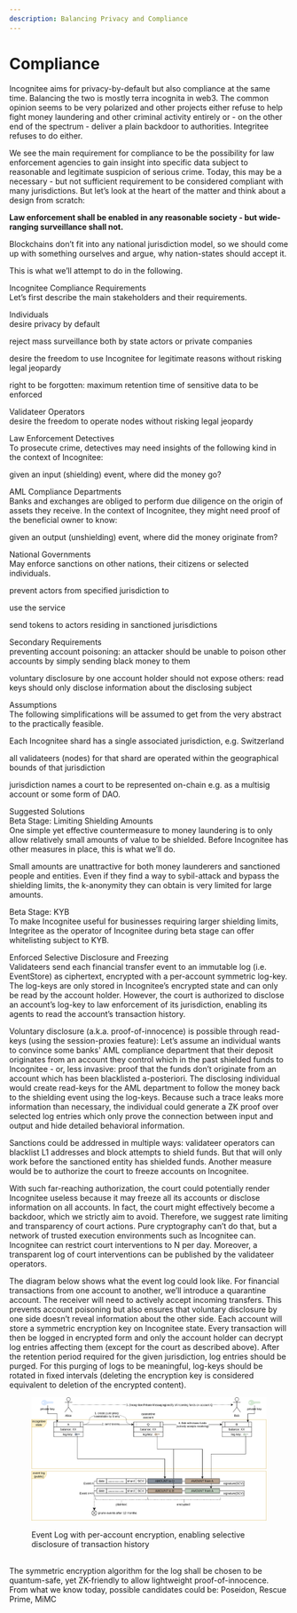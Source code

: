 ```yaml
---
description: Balancing Privacy and Compliance
---
```


# Compliance

Incognitee aims for privacy-by-default but also compliance at the same time. Balancing the two is mostly terra incognita in web3. The common opinion seems to be very polarized and other projects either refuse to help fight money laundering and other criminal activity entirely or - on the other end of the spectrum - deliver a plain backdoor to authorities. Integritee refuses to do either.

We see the main requirement for compliance to be the possibility for law enforcement agencies to gain insight into specific data subject to reasonable and legitimate suspicion of serious crime. Today, this may be a necessary - but not sufficient requirement to be considered compliant with many jurisdictions. But let’s look at the heart of the matter and think about a design from scratch:

**Law enforcement shall be enabled in any reasonable society - but wide-ranging surveillance shall not.**

Blockchains don’t fit into any national jurisdiction model, so we should come up with something ourselves and argue, why nation-states should accept it.

This is what we’ll attempt to do in the following.

Incognitee Compliance Requirements\
Let’s first describe the main stakeholders and their requirements.

Individuals\
desire privacy by default

reject mass surveillance both by state actors or private companies

desire the freedom to use Incognitee for legitimate reasons without risking legal jeopardy

right to be forgotten: maximum retention time of sensitive data to be enforced

Validateer Operators\
desire the freedom to operate nodes without risking legal jeopardy

Law Enforcement Detectives\
To prosecute crime, detectives may need insights of the following kind in the context of Incognitee:

given an input (shielding) event, where did the money go?

AML Compliance Departments\
Banks and exchanges are obliged to perform due diligence on the origin of assets they receive. In the context of Incognitee, they might need proof of the beneficial owner to know:

given an output (unshielding) event, where did the money originate from?

National Governments\
May enforce sanctions on other nations, their citizens or selected individuals.

prevent actors from specified jurisdiction to

use the service

send tokens to actors residing in sanctioned jurisdictions

Secondary Requirements\
preventing account poisoning: an attacker should be unable to poison other accounts by simply sending black money to them

voluntary disclosure by one account holder should not expose others: read keys should only disclose information about the disclosing subject

Assumptions\
The following simplifications will be assumed to get from the very abstract to the practically feasible.

Each Incognitee shard has a single associated jurisdiction, e.g. Switzerland

all validateers (nodes) for that shard are operated within the geographical bounds of that jurisdiction

jurisdiction names a court to be represented on-chain e.g. as a multisig account or some form of DAO.

Suggested Solutions\
Beta Stage: Limiting Shielding Amounts\
One simple yet effective countermeasure to money laundering is to only allow relatively small amounts of value to be shielded. Before Incognitee has other measures in place, this is what we’ll do.

Small amounts are unattractive for both money launderers and sanctioned people and entities. Even if they find a way to sybil-attack and bypass the shielding limits, the k-anonymity they can obtain is very limited for large amounts.

Beta Stage: KYB\
To make Incognitee useful for businesses requiring larger shielding limits, Integritee as the operator of Incognitee during beta stage can offer whitelisting subject to KYB.

Enforced Selective Disclosure and Freezing\
Validateers send each financial transfer event to an immutable log (i.e. EventStore) as ciphertext, encrypted with a per-account symmetric log-key. The log-keys are only stored in Incognitee’s encrypted state and can only be read by the account holder. However, the court is authorized to disclose an account’s log-key to law enforcement of its jurisdiction, enabling its agents to read the account’s transaction history.

Voluntary disclosure (a.k.a. proof-of-innocence) is possible through read-keys (using the session-proxies feature): Let’s assume an individual wants to convince some banks' AML compliance department that their deposit originates from an account they control which in the past shielded funds to Incognitee - or, less invasive: proof that the funds don’t originate from an account which has been blacklisted a-posteriori. The disclosing individual would create read-keys for the AML department to follow the money back to the shielding event using the log-keys. Because such a trace leaks more information than necessary, the individual could generate a ZK proof over selected log entries which only prove the connection between input and output and hide detailed behavioral information.

Sanctions could be addressed in multiple ways: validateer operators can blacklist L1 addresses and block attempts to shield funds. But that will only work before the sanctioned entity has shielded funds. Another measure would be to authorize the court to freeze accounts on Incognitee.

With such far-reaching authorization, the court could potentially render Incognitee useless because it may freeze all its accounts or disclose information on all accounts. In fact, the court might effectively become a backdoor, which we strictly aim to avoid. Therefore, we suggest rate limiting and transparency of court actions. Pure cryptography can’t do that, but a network of trusted execution environments such as Incognitee can. Incognitee can restrict court interventions to N per day. Moreover, a transparent log of court interventions can be published by the validateer operators.

The diagram below shows what the event log could look like. For financial transactions from one account to another, we’ll introduce a quarantine account. The receiver will need to actively accept incoming transfers. This prevents account poisoning but also ensures that voluntary disclosure by one side doesn’t reveal information about the other side. Each account will store a symmetric encryption key on Incognitee state. Every transaction will then be logged in encrypted form and only the account holder can decrypt log entries affecting them (except for the court as described above). After the retention period required for the given jurisdiction, log entries should be purged. For this purging of logs to be meaningful, log-keys should be rotated in fixed intervals (deleting the encryption key is considered equivalent to deletion of the encrypted content).

<figure><img src=".gitbook/assets/ELIAS-eventlog.drawio.svg" alt=""><figcaption><p>Event Log with per-account encryption, enabling selective disclosure of transaction history</p></figcaption></figure>

\
The symmetric encryption algorithm for the log shall be chosen to be quantum-safe, yet ZK-friendly to allow lightweight proof-of-innocence. From what we know today, possible candidates could be: Poseidon, Rescue Prime, MiMC
